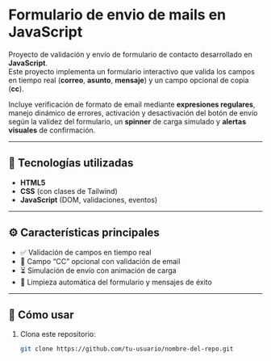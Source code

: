 # Formulario de envio de mails en JavaScript

Proyecto de validación y envío de formulario de contacto desarrollado en **JavaScript**.  
Este proyecto implementa un formulario interactivo que valida los campos en tiempo real (**correo**, **asunto**, **mensaje**) y un campo opcional de copia (**cc**).  

Incluye verificación de formato de email mediante **expresiones regulares**, manejo dinámico de errores, activación y desactivación del botón de envío según la validez del formulario, un **spinner** de carga simulado y **alertas visuales** de confirmación.

---

## 🧩 Tecnologías utilizadas

- **HTML5**  
- **CSS** (con clases de Tailwind)  
- **JavaScript** (DOM, validaciones, eventos)

---

## ⚙️ Características principales

- ✅ Validación de campos en tiempo real  
- 📧 Campo “CC” opcional con validación de email  
- ⏳ Simulación de envío con animación de carga  
- 🧹 Limpieza automática del formulario y mensajes de éxito  

---

## 🚀 Cómo usar
1. Clona este repositorio:  
   ```bash
   git clone https://github.com/tu-usuario/nombre-del-repo.git
